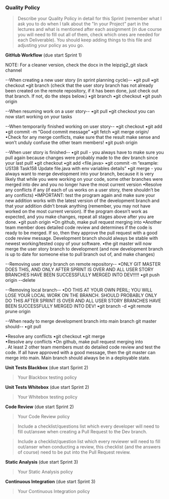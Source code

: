 ### Quality Policy
> Describe your Quality Policy in detail for this Sprint (remember what I ask you to do when I talk about the "In your Project" part in the lectures and what is mentioned after each assignment (in due course you will need to fill out all of them, check which ones are needed for each Deliverable). You should keep adding things to this file and adjusting your policy as you go.

**GitHub Workflow** (due start Sprint 1)

NOTE: For a cleaner version, check the docx in the leipzig2_git slack channel

--When creating a new user story (in sprint planning cycle)--
•git pull <development branch>
•git checkout <development branch>
•git branch (check that the user story branch has not already been created on the remote repository, if it has been done, just check out that branch. If not, do the steps below.)
•git branch <user story branch>
•git checkout <user story branch>
•git push origin <user story branch>


--When resuming work on a user story--
•git pull <user story branch>
•git checkout <user story branch>
	you can now start working on your tasks


--When temporarily finished working on user story--
•git checkout <user story branch>
•git add <all files that you have changed>
•git commit -m “Good commit message”
•git fetch <user story branch>
•git merge origin/<user story branch>
•Check for any merge conflicts, make sure that the result make sense and won’t unduly confuse the other team members!
•git push origin <user story branch>


--When user story is finished--
•git pull <development branch> - you always have to make sure you pull again because changes were probably made to the dev branch since your last pull!
•git checkout <user story branch> 
•git add <file.java>
•git commit -m “example: US138 Task158 Update file.java with env variables details”
•git merge <development> - you always want to merge development into your branch, because it is very likely that while you were working on your code, some other branches were merged into dev and you no longer have the most current version
•Resolve any conflicts if any (if each of us works on a user story, there shouldn’t be any conflicts)
•IMPORTANT: test the program again and make sure your new addition works with the latest version of the development branch and that your addition didn’t break anything (remember, you may not have worked on the most current version). If the program doesn’t work as expected, and you make changes, repeat all stages above after you are done.
•git push origin <development>
•On github, make pull request merging <user story branch> into <development branch>
•Another team member does detailed code review and determines if the code is ready to be merged. If so, then they approve the pull request with a good code review message. Development branch should always be stable with newest working/tested copy of your software. 
•the git master will now merge the user story branch to development (and now development branch is up to date for someone else to pull branch out of, and make changes) 


--Removing user story branch on remote repository--
•ONLY GIT MASTER DOES THIS, AND ONLY AFTER SPRINT IS OVER AND ALL USER STORY BRANCHES HAVE BEEN SUCCESSFULLY MERGED INTO DEV!!!!!
•git push origin --delete <user story branch>


--Removing local branch--
•DO THIS AT YOUR OWN PERIL; YOU WILL LOSE YOUR LOCAL WORK ON THE BRANCH. SHOULD PROBABLY ONLY DO THIS AFTER SPRINT IS OVER AND ALL USER STORY BRANCHES HAVE BEEN SUCCESSFULLY MERGED INTO DEV!
•git branch -d <user story branch>
•git remote prune origin


--When ready to merge development branch into main branch git master should--
•git pull <main branch>
•Resolve any conflicts
•git checkout <development branch>
•git merge <main branch> 
•Resolve any conflicts
•On github, make pull request merging <development branch> into <main branch>. At least 2 other team members must do detailed code review and test the code. If all have approved with a good message, then the git master can merge into main. Main branch should always be in a deployable state. 



**Unit Tests Blackbox** (due start Sprint 2)
  > Your Blackbox testing policy 

 **Unit Tests Whitebox** (due start Sprint 2)
  > Your Whitebox testing policy 

**Code Review** (due start Sprint 2)
  > Your Code Review policy   

  > Include a checklist/questions list which every developer will need to fill out/answe when creating a Pull Request to the Dev branch. 

  > Include a checklist/question list which every reviewer will need to fill out/anser when conducting a review, this checklist (and the answers of course) need to be put into the Pull Request review.

**Static Analysis**  (due start Sprint 3)
  > Your Static Analysis policy   

**Continuous Integration**  (due start Sprint 3)
  > Your Continuous Integration policy
